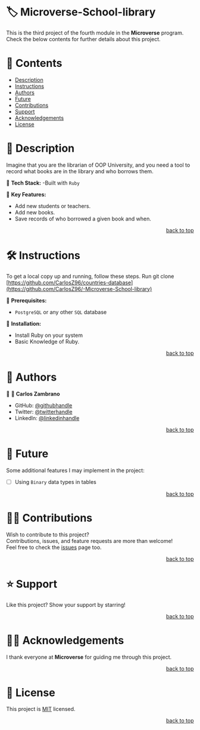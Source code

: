 <a name="title"></a>

<!-- TITLE -->

# 🏷️ Microverse-School-library

This is the third project of the fourth module in the **Microverse** program.
<br/>
Check the below contents for further details about this project.

<!-- CONTENTS -->

# 📗 Contents

- [Description](#description)
- [Instructions](#instructions)
- [Authors](#authors)
- [Future](#future)
- [Contributions](#contributions)
- [Support](#support)
- [Acknowledgements](#acknowledgements)
- [License](#license)

<!-- DESCRIPTION -->

<a name="description"></a>

# 📖 Description

Imagine that you are the librarian of OOP University, and you need a tool to record what books are in the library and who borrows them.

📌 **Tech Stack:**
-Built with `Ruby`

📌 **Key Features:**
- Add new students or teachers.
- Add new books.
- Save records of who borrowed a given book and when.

<p align="right"><a href="#title">back to top</a></p>

<!-- INSTRUCTIONS -->

<a name="instructions"></a>

# 🛠️ Instructions

To get a local copy up and running, follow these steps.
Run git clone [https://github.com/CarlosZ96/countries-database](https://github.com/CarlosZ96/-Microverse-School-library)

📌 **Prerequisites:**
- `PostgreSQL` or any other `SQL` database

📌 **Installation:**
- Install Ruby on your system
- Basic Knowledge of Ruby. 

<p align="right"><a href="#title">back to top</a></p>

<!-- AUTHORS -->

<a name="authors"></a>

# 👥 Authors

📌 👤 **Carlos Zambrano**

- GitHub: [@githubhandle](https://github.com/CarlosZ96)
- Twitter: [@twitterhandle](https://twitter.com/ELZambrano2)
- LinkedIn: [@linkedinhandle](https://www.linkedin.com/in/carlos-zambrano-845406173/)

<p align="right"><a href="#title">back to top</a></p>

<!-- FUTURE -->

<a name="future"></a>

# 🔭 Future

Some additional features I may implement in the project:
- [ ] Using `Binary` data types in tables

<p align="right"><a href="#title">back to top</a></p>

<!-- CONTRIBUTIONS -->

<a name="contributions"></a>

# 🤝🏻 Contributions

Wish to contribute to this project?
<br/>
Contributions, issues, and feature requests are more than welcome!
<br/>
Feel free to check the [issues](../../issues) page too.

<p align="right"><a href="#title">back to top</a></p>

<!-- SUPPORT -->

<a name="support"></a>

# ⭐️ Support

Like this project? Show your support by starring!

<p align="right"><a href="#title">back to top</a></p>

<!-- ACKNOWLEDGEMENTS -->

<a name="acknowledgements"></a>

# 🙏🏻 Acknowledgements

I thank everyone at **Microverse** for guiding me through this project.

<p align="right"><a href="#title">back to top</a></p>

<!-- LICENSE -->

<a name="license"></a>

# 📝 License

This project is [MIT](LICENSE.md) licensed.

<p align="right"><a href="#title">back to top</a></p>
